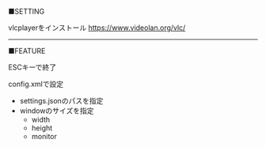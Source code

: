 ■SETTING

vlcplayerをインストール
https://www.videolan.org/vlc/


---------------------------------------
■FEATURE

ESCキーで終了

config.xmlで設定
- settings.jsonのパスを指定
- windowのサイズを指定
    - width
    - height
    - monitor

